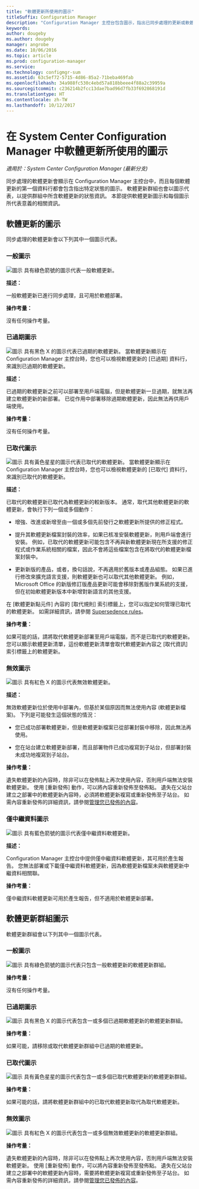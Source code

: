 ```yaml
---
title: "軟體更新所使用的圖示"
titleSuffix: Configuration Manager
description: "Configuration Manager 主控台包含圖示，指出已同步處理的更新或軟體更新群組的狀態。"
keywords: 
author: dougeby
ms.author: dougeby
manager: angrobe
ms.date: 10/06/2016
ms.topic: article
ms.prod: configuration-manager
ms.service: 
ms.technology: configmgr-sum
ms.assetid: 63c5ef72-5715-4d86-85a2-71beba469fab
ms.openlocfilehash: 34a988fc530c4ebd57a818bbeee4f88a2c39959a
ms.sourcegitcommit: c236214b2fcc13dae7bad96d7fb33f692868191d
ms.translationtype: HT
ms.contentlocale: zh-TW
ms.lasthandoff: 10/12/2017
---
```

# <a name="icons-used-for-software-updates-in-system-center-configuration-manager"></a>在 System Center Configuration Manager 中軟體更新所使用的圖示

*適用於：System Center Configuration Manager (最新分支)*

同步處理的軟體更新會顯示在 Configuration Manager 主控台中，而且每個軟體更新的第一個資料行都會包含指出特定狀態的圖示。 軟體更新群組也會以圖示代表，以提供群組中所含軟體更新的狀態資訊。 本節提供軟體更新圖示和每個圖示所代表意義的相關資訊。  

## <a name="icons-for-software-updates"></a>軟體更新的圖示  
 同步處理的軟體更新會以下列其中一個圖示代表。  

### <a name="normal-icon"></a>一般圖示  
 ![圖示](../media/Normal.jpg "一般圖示") 具有綠色箭號的圖示代表一般軟體更新。  

 **描述：**  

 一般軟體更新已進行同步處理，且可用於軟體部署。  

 **操作考量：**  

 沒有任何操作考量。  

### <a name="expired-icon"></a>已過期圖示  
 ![圖示](../media/Expired.jpg "已過期圖示") 具有黑色 X 的圖示代表已過期的軟體更新。 當軟體更新顯示在 Configuration Manager 主控台時，您也可以檢視軟體更新的 [已過期] 資料行，來識別已過期的軟體更新。  

 **描述：**  

 已過期的軟體更新之前可以部署至用戶端電腦，但是軟體更新一旦過期，就無法再建立軟體更新的新部署。 已從作用中部署移除過期軟體更新，因此無法再供用戶端使用。  

 **操作考量：**  

 沒有任何操作考量。

### <a name="superseded-icon"></a>已取代圖示  
 ![圖示](../media/Superseded.jpg "已取代的圖示") 具有黃色星星的圖示代表已取代的軟體更新。 當軟體更新顯示在 Configuration Manager 主控台時，您也可以檢視軟體更新的 [已取代] 資料行，來識別已取代的軟體更新。  

 **描述：**  

 已取代的軟體更新已取代為軟體更新的較新版本。 通常，取代其他軟體更新的軟體更新，會執行下列一個或多個動作：  

-   增強、改進或新增至由一個或多個先前發行之軟體更新所提供的修正程式。  

-   提升其軟體更新檔案封裝的效率，如果已核准安裝軟體更新，則用戶端會進行安裝。 例如，已取代的軟體更新可能包含不再與新軟體更新現在所支援的修正程式或作業系統相關的檔案，因此不會將這些檔案包含在將取代的軟體更新檔案封裝中。  

-   更新新版的產品，或者，換句話說，不再適用於舊版本或產品組態。 如果已進行修改來擴充語言支援，則軟體更新也可以取代其他軟體更新。 例如，Microsoft Office 的新版修訂版產品更新可能會移除對舊版作業系統的支援，但在初始軟體更新版本中新增對新語言的其他支援。  

 在 [軟體更新點元件] 內容的 [取代規則] 索引標籤上，您可以指定如何管理已取代的軟體更新。 如需詳細資訊，請參閱 [Supersedence rules](../plan-design/plan-for-software-updates.md#BKMK_SupersedenceRules)。  

 **操作考量：**  

 如果可能的話，請將取代軟體更新部署至用戶端電腦，而不是已取代的軟體更新。 您可以顯示軟體更新清單，這份軟體更新清單會取代軟體更新內容之 [取代資訊]  索引標籤上的軟體更新。  

### <a name="invalid-icon"></a>無效圖示  
 ![圖示](../media/Invalid.jpg "無效圖示") 具有紅色 X 的圖示代表無效軟體更新。  

 **描述：**  

 無效軟體更新位於使用中部署內，但基於某個原因而無法使用內容 (軟體更新檔案)。 下列是可能發生這個狀態的情況：  

-   您已成功部署軟體更新，但是軟體更新檔案已從部署封裝中移除，因此無法再使用。  

-   您在站台建立軟體更新部署，而且部署物件已成功複寫到子站台，但部署封裝未成功地複寫到子站台。  

 **操作考量：**  

 遺失軟體更新的內容時，除非可以在發佈點上再次使用內容，否則用戶端無法安裝軟體更新。 使用 [重新發佈]  動作，可以將內容重新發佈至發佈點。 遺失在父站台建立之部署中的軟體更新內容時，必須將軟體更新複寫或重新發佈至子站台。 如需內容重新發佈的詳細資訊，請參閱[管理您已發佈的內容](../../core/servers/deploy/configure/deploy-and-manage-content.md#bkmk_manage)。  

### <a name="metadata-only-icon"></a>僅中繼資料圖示
 ![圖示](../media/MetadataOnly.png "僅中繼資料圖示") 具有藍色箭號的圖示代表僅中繼資料軟體更新。

 **描述：**  

 Configuration Manager 主控台中提供僅中繼資料軟體更新，其可用於產生報告。 您無法部署或下載僅中繼資料軟體更新，因為軟體更新檔案未與軟體更新中繼資料相關聯。  

 **操作考量：**  

 僅中繼資料軟體更新可用於產生報告，但不適用於軟體更新部署。  

## <a name="icons-for-software-update-groups"></a>軟體更新群組圖示  
 軟體更新群組會以下列其中一個圖示代表。  

### <a name="normal-icon"></a>一般圖示  
 ![圖示](../media/Normal.jpg "一般圖示") 具有綠色箭號的圖示代表只包含一般軟體更新的軟體更新群組。  

 **操作考量：**  

 沒有任何操作考量。  

### <a name="expired-icon"></a>已過期圖示  
 ![圖示](../media/Expired.jpg "已過期圖示") 具有黑色 X 的圖示代表包含一或多個已過期軟體更新的軟體更新群組。  

 **操作考量：**  

 如果可能，請移除或取代軟體更新群組中已過期的軟體更新。  

### <a name="superseded-icon"></a>已取代圖示  
 ![圖示](../media/Superseded.jpg "已取代的圖示") 具有黃色星星的圖示代表包含一或多個已取代軟體更新的軟體更新群組。  

 **操作考量：**  

 如果可能的話，請將軟體更新群組中的已取代軟體更新取代為取代軟體更新。  

### <a name="invalid-icon"></a>無效圖示  
 ![圖示](../media/Invalid.jpg "無效圖示") 具有紅色 X 的圖示代表包含一或多個無效軟體更新的軟體更新群組。  

 **操作考量：**  

 遺失軟體更新的內容時，除非可以在發佈點上再次使用內容，否則用戶端無法安裝軟體更新。 使用 [重新發佈]  動作，可以將內容重新發佈至發佈點。 遺失在父站台建立之部署中的軟體更新內容時，需要將軟體更新複寫或重新發佈至子站台。 如需內容重新發佈的詳細資訊，請參閱[管理您已發佈的內容](../../core/servers/deploy/configure/deploy-and-manage-content.md#bkmk_manage)。  
